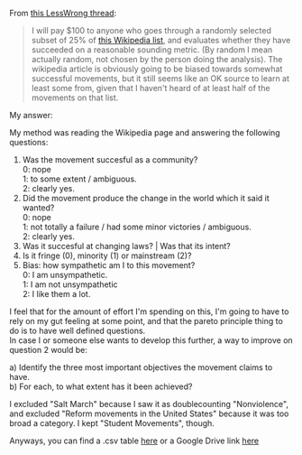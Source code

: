 From [this LessWrong thread](https://www.lesswrong.com/posts/RCQ3vintjuGWiMbsa/what-is-a-reasonable-outside-view-for-the-fate-of-social):

> I will pay $100 to anyone who goes through a randomly selected subset of 25% of [this Wikipedia list](https://en.wikipedia.org/wiki/List_of_social_movements), and evaluates whether they have succeeded on a reasonable sounding metric. (By random I mean actually random, not chosen by the person doing the analysis).
> The wikipedia article is obviously going to be biased towards somewhat successful movements, but it still seems like an OK source to learn at least some from, given that I haven't heard of at least half of the movements on that list.

My answer:
  
My method was reading the Wikipedia page and answering the following questions:  
1. Was the movement succesful as a community?  
0: nope  
1: to some extent / ambiguous.  
2: clearly yes.  
2. Did the movement produce the change in the world which it said it wanted?  
0: nope  
1: not totally a failure / had some minor victories / ambiguous.  
2: clearly yes.  
3. Was it succesful at changing laws? | Was that its intent?  
4. Is it fringe (0), minority (1) or mainstream (2)?  
5. Bias: how sympathetic am I to this movement?   
0: I am unsympathetic.  
1: I am not unsympathetic  
2: I like them a lot.  

I feel that for the amount of effort I'm spending on this, I'm going to have to rely on my gut feeling at some point, and that the pareto principle thing to do is to have well defined questions.   
In case I or someone else wants to develop this further, a way to improve on question 2 would be:  

a) Identify the three most important objectives the movement claims to have.  
b) For each, to what extent has it been achieved?  

I excluded "Salt March" because I saw it as doublecounting "Nonviolence", and excluded "Reform movements in the United States" because it was too broad a category. I kept "Student Movements", though.  
  
Anyways, you can find a .csv table [here](https://github.com/NunoSempere/nunosempere.github.io/blob/master/social-movements/Social-movements.csv) or a Google Drive link [here](https://docs.google.com/spreadsheets/d/15yjkTsS31nnc8MVaZwhK9CIoDg8dW0GB1i8r3CltrEs/edit?usp=sharing)
